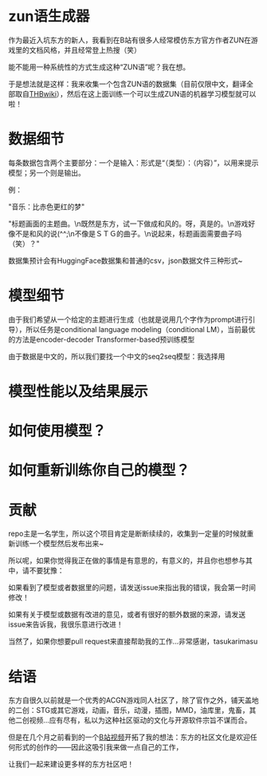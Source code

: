 # zun语生成器
作为最近入坑东方的新人，我看到在B站有很多人经常模仿东方官方作者ZUN在游戏里的文档风格，并且经常登上热搜（笑）

能不能用一种系统性的方式生成这种“ZUN语”呢？我在想。

于是想法就是这样：我来收集一个包含ZUN语的数据集（目前仅限中文，翻译全部取自[THBwiki](https://thwiki.cc/)），然后在这上面训练一个可以生成ZUN语的机器学习模型就可以啦！

# 数据细节
每条数据包含两个主要部分：一个是输入：形式是“（类型）：（内容）”，以用来提示模型；另一个则是输出。

例：

"音乐：比赤色更红的梦"

"标题画面的主题曲。\n既然是东方，试一下做成和风的。呀，真是的。\n游戏好像不是和风的说(^^;\n不像是ＳＴＧ的曲子。\n说起来，标题画面需要曲子吗（笑）？"

数据集预计会有HuggingFace数据集和普通的csv，json数据文件三种形式~

# 模型细节
由于我们希望从一个给定的主题进行生成（也就是说用几个字作为prompt进行引导），所以任务是conditional language modeling（conditional LM），当前最优的方法是encoder-decoder Transformer-based预训练模型

由于数据是中文的，所以我们要找一个中文的seq2seq模型：我选择用

# 模型性能以及结果展示

# 如何使用模型？

# 如何重新训练你自己的模型？

# 贡献
repo主是一名学生，所以这个项目肯定是断断续续的，收集到一定量的时候就重新训练一个模型然后发布出来~

所以呢，如果你觉得我正在做的事情是有意思的，有意义的，并且你也想参与其中，请不要犹豫：

如果看到了模型或者数据里的问题，请发送issue来指出我的错误，我会第一时间修改！

如果有关于模型或数据有改进的意见，或者有很好的额外数据的来源，请发送issue来告诉我，我很乐意进行改进！

当然了，如果你想要pull request来直接帮助我的工作...非常感谢，tasukarimasu

# 结语
东方自很久以前就是一个优秀的ACGN游戏同人社区了，除了官作之外，铺天盖地的二创：STG或其它游戏，动画，音乐，动漫，插图，MMD，油库里，鬼畜，其他二创视频...应有尽有，私以为这种社区驱动的文化与开源软件宗旨不谋而合。

但是在几个月之前看到的一个[B站视频](https://www.bilibili.com/video/BV1fa411r7xM)开拓了我的想法：东方的社区文化是欢迎任何形式的创作的——因此这吸引我来做一点自己的工作，

让我们一起来建设更多样的东方社区吧！
